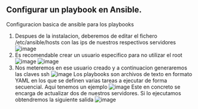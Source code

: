 ## Configurar un playbook en Ansible.
Configuracion basica de ansible para los playbooks
1. Despues de la instalacion, deberemos de editar el fichero /etc/ansible/hosts con las ips de nuestros respectivos servidores
![image](https://user-images.githubusercontent.com/94164299/215326732-ae3fe69b-6d98-4c2e-92e8-edc0b0904eb1.png)
2. Es recomendable crear un usuario especifico para no utilizar el root
![image](https://user-images.githubusercontent.com/94164299/215326889-94d70cf0-b1eb-4ee1-9868-255721022ce3.png)
![image](https://user-images.githubusercontent.com/94164299/215326916-f0e872ac-9f1a-4e81-9500-647a2bc479bc.png)
3. Nos meteremos en ese usuario creado y a continuacion generaremos las claves ssh
![image](https://user-images.githubusercontent.com/94164299/215326999-632a7e8b-5c74-47cc-b18e-e619f1a863a5.png)
Los playbooks son archivos de texto en formato YAML en los que se definen varias tareas a ejecutar de forma secuencial. Aqui tenemos un ejemplo
![image](https://user-images.githubusercontent.com/94164299/215327159-fa885623-db89-4cd9-97cb-e68b5f667670.png)
Este en concreto se encarga de actualizar dos de nuestros servidores. Si lo ejecutamos obtendremos la siguiente salida
![image](https://user-images.githubusercontent.com/94164299/215327269-12fd052d-1565-41be-96aa-1f1f6444c8d3.png)
